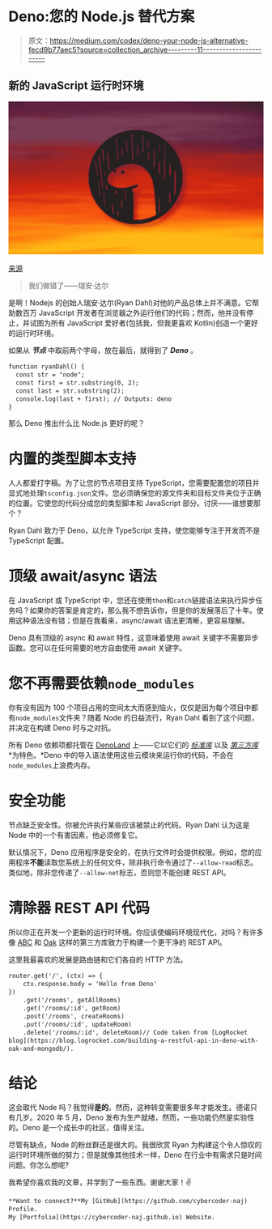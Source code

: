 # Deno:您的 Node.js 替代方案

> 原文：<https://medium.com/codex/deno-your-node-js-alternative-fecd9b77aec5?source=collection_archive---------11----------------------->

## 新的 JavaScript 运行时环境

![](img/bc73e2a128633d7a0db2b32344ba459b.png)

[来源](https://blog.bitsrc.io/what-is-deno-and-will-it-replace-nodejs-a13aa1734a74)

> 我们做错了——瑞安·达尔

是啊！Nodejs 的创始人瑞安·达尔(Ryan Dahl)对他的产品总体上并不满意。它帮助数百万 JavaScript 开发者在浏览器之外运行他们的代码；然而，他并没有停止，并试图为所有 JavaScript 爱好者(包括我，但我更喜欢 Kotlin)创造一个更好的运行时环境。

如果从 ***节点*** 中取前两个字母，放在最后，就得到了 ***Deno*** 。

```
function ryanDahl() {
  const str = "node";
  const first = str.substring(0, 2);
  const last = str.substring(2);
  console.log(last + first); // Outputs: deno
}
```

那么 Deno 推出什么比 Node.js 更好的呢？

# 内置的类型脚本支持

人人都爱打字稿。为了让您的节点项目支持 TypeScript，您需要配置您的项目并显式地处理`tsconfig.json`文件。您必须确保您的源文件夹和目标文件夹位于正确的位置。它使您的代码分成您的类型脚本和 JavaScript 部分。讨厌——谁想要那个？

Ryan Dahl 致力于 Deno，以允许 TypeScript 支持，使您能够专注于开发而不是 TypeScript 配置。

# 顶级 await/async 语法

在 JavaScript 或 TypeScript 中，您还在使用`then`和`catch`链接语法来执行异步任务吗？如果你的答案是肯定的，那么我不想告诉你，但是你的发展落后了十年。使用这种语法没有错；但是在我看来，async/await 语法更清晰，更容易理解。

Deno 具有顶级的 async 和 await 特性，这意味着使用 await 关键字不需要异步函数。您可以在任何需要的地方自由使用 await 关键字。

# 您不再需要依赖`node_modules`

你有没有因为 100 个项目占用的空间太大而感到恼火，仅仅是因为每个项目中都有`node_modules`文件夹？随着 Node 的日益流行，Ryan Dahl 看到了这个问题，并决定在构建 Deno 时与之对抗。

所有 Deno 依赖项都托管在 [DenoLand](https://deno.land) 上——它以它们的 [*标准库*](https://deno.land/std@0.144.0) 以及 [*第三方库*](https://deno.land/x) *为特色。*Deno 中的导入语法使用这些云模块来运行你的代码，不会在`node_modules`上浪费内存。

# 安全功能

节点缺乏安全性。你被允许执行某些应该被禁止的代码。Ryan Dahl 认为这是 Node 中的一个有害因素，他必须修复它。

默认情况下，Deno 应用程序是安全的，在执行文件时会提供权限。例如，您的应用程序**不能**读取您系统上的任何文件，除非执行命令通过了`--allow-read`标志。类似地，除非您传递了`--allow-net`标志，否则您不能创建 REST API。

# 清除器 REST API 代码

所以你正在开发一个更新的运行时环境。你应该使编码环境现代化，对吗？有许多像 [ABC](https://deno.land/x/abc@v1.3.3) 和 [Oak](https://deno.land/x/oak@v10.6.0) 这样的第三方库致力于构建一个更干净的 REST API。

这里我最喜欢的发展是路由链和它们各自的 HTTP 方法。

```
router.get('/', (ctx) => {
    ctx.response.body = 'Hello from Deno'
})
    .get('/rooms', getAllRooms)
    .get('/rooms/:id', getRoom)
    .post('/rooms', createRooms)
    .put('/rooms/:id', updateRoom)
    .delete('/rooms/:id', deleteRoom)// Code taken from [LogRocket blog](https://blog.logrocket.com/building-a-restful-api-in-deno-with-oak-and-mongodb/).
```

# 结论

这会取代 Node 吗？我觉得**是的**。然而，这种转变需要很多年才能发生。德诺只有几岁。2020 年 5 月，Deno 发布为生产就绪，然而，一些功能仍然是实验性的。Deno 是一个成长中的社区，值得关注。

尽管有缺点，Node 的粉丝群还是很大的。我很欣赏 Ryan 为构建这个令人惊叹的运行时环境所做的努力；但是就像其他技术一样，Deno 在行业中有需求只是时间问题。你怎么想呢?

我希望你喜欢我的文章，并学到了一些东西。谢谢大家！✌️

```
**Want to connect?**My [GitHub](https://github.com/cybercoder-naj) Profile.
My [Portfolio](https://cybercoder-naj.github.io) Website.
```